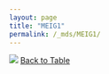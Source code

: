 ```yaml
---
layout: page
title: "MEIG1"
permalink: /_mds/MEIG1/
---
```


![](../../alns_9.28.22/aln_5HSAA064999_0.992.png?raw=true
)
[Back to Table](../../display)
